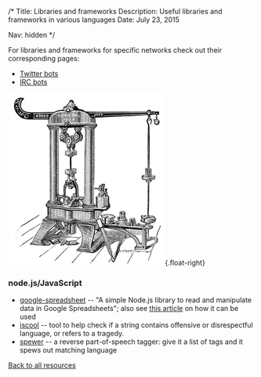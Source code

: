 /*
Title: Libraries and frameworks
Description: Useful libraries and frameworks in various languages
Date: July 23, 2015

Nav: hidden
*/

For libraries and frameworks for specific networks check out their corresponding pages:

- [Twitter bots](/resources/twitterbots)
- [IRC bots](/resources/irc-bots)

![Another "machine"](/content/images/illustrations/riehle-testing-machine.jpg){.float-right}

### node.js/JavaScript
- [google-spreadsheet](https://www.npmjs.com/package/google-spreadsheet) -- "A simple Node.js library to read and manipulate data in Google Spreadsheets"; also see [this article](http://feeltrain.com/blog/stay-woke/) on how it can be used
- [iscool](https://www.npmjs.com/package/iscool) -- tool to help check if a string contains offensive or disrespectful language, or refers to a tragedy.
- [spewer](https://www.npmjs.com/package/spewer) -- a reverse part-of-speech tagger: give it a list of tags and it spews out matching language


[Back to all resources](/resources)